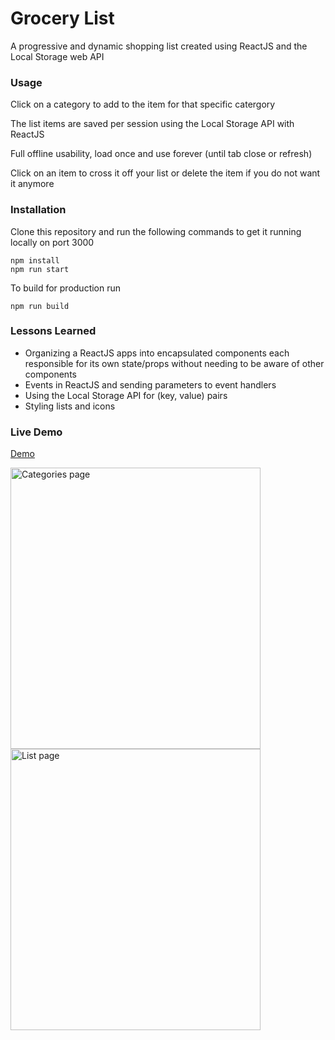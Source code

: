 # Grocery List
A progressive and dynamic shopping list created using ReactJS and the Local Storage web API

### Usage
Click on a category to add to the item for that specific catergory

The list items are saved per session using the Local Storage API with ReactJS

Full offline usability, load once and use forever (until tab close or refresh)

Click on an item to cross it off your list or delete the item if you do not want it anymore

### Installation
Clone this repository and run the following commands to get it running locally on port 3000

```
npm install
npm run start
```

To build for production run
```
npm run build
```

### Lessons Learned
- Organizing a ReactJS apps into encapsulated components each responsible for its own state/props without needing to be aware of other components
- Events in ReactJS and sending parameters to event handlers
- Using the Local Storage API for (key, value) pairs
- Styling lists and icons

### Live Demo

[Demo](https://frosty-kowalevski-439bcc.netlify.com/)

<img src="https://i.ibb.co/Jkf6D1S/Screen-Shot-2019-04-27-at-12-32-57-PM.png" width="400" height="450" alt="Categories page">

<img src="https://i.ibb.co/g69qMRc/Screen-Shot-2019-04-27-at-12-33-32-PM.png" width="400" height="450" alt="List page">
